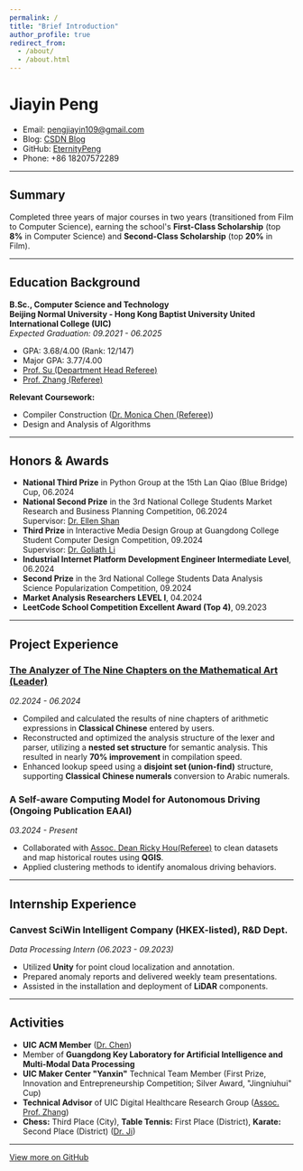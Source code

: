 ```yaml
---
permalink: /
title: "Brief Introduction"
author_profile: true
redirect_from: 
  - /about/
  - /about.html
---
```


# Jiayin Peng

- Email: [pengjiayin109@gmail.com](mailto:pengjiayin109@gmail.com)
- Blog: [CSDN Blog](https://blog.csdn.net/p213100)
- GitHub: [EternityPeng](https://github.com/EternityPeng)
- Phone: +86 18207572289

---

## Summary
Completed three years of major courses in two years (transitioned from Film to Computer Science), earning the school's **First-Class Scholarship** (top **8%** in Computer Science) and **Second-Class Scholarship** (top **20%** in Film).

---

## Education Background

**B.Sc., Computer Science and Technology**  
**Beijing Normal University - Hong Kong Baptist University United International College (UIC)**  
*Expected Graduation: 09.2021 - 06.2025*  
- GPA: 3.68/4.00 (Rank: 12/147)  
- Major GPA: 3.77/4.00  
- [Prof. Su (Department Head Referee)](https://staff.uic.edu.cn/wfsu/en)  
- [Prof. Zhang (Referee)](https://staff.uic.edu.cn/amyzhang/en)

**Relevant Coursework:**
- Compiler Construction ([Dr. Monica Chen (Referee)](https://staff.uic.edu.cn/wenchen/en))
- Design and Analysis of Algorithms

---

## Honors & Awards

- **National Third Prize** in Python Group at the 15th Lan Qiao (Blue Bridge) Cup, 06.2024
- **National Second Prize** in the 3rd National College Students Market Research and Business Planning Competition, 06.2024  
  Supervisor: [Dr. Ellen Shan](https://staff.uic.edu.cn/shuoshan/en)  
- **Third Prize** in Interactive Media Design Group at Guangdong College Student Computer Design Competition, 09.2024  
  Supervisor: [Dr. Goliath Li](https://staff.uic.edu.cn/shuoshan/en)  
- **Industrial Internet Platform Development Engineer Intermediate Level**, 06.2024
- **Second Prize** in the 3rd National College Students Data Analysis Science Popularization Competition, 09.2024
- **Market Analysis Researchers LEVEL I**, 04.2024
- **LeetCode School Competition Excellent Award (Top 4)**, 09.2023

---

## Project Experience

### [The Analyzer of The Nine Chapters on the Mathematical Art (Leader)](https://github.com/EternityPeng/The-Nine-Chapters-Analyzer)  
*02.2024 - 06.2024*  
- Compiled and calculated the results of nine chapters of arithmetic expressions in **Classical Chinese** entered by users.
- Reconstructed and optimized the analysis structure of the lexer and parser, utilizing a **nested set structure** for semantic analysis. This resulted in nearly **70% improvement** in compilation speed.
- Enhanced lookup speed using a **disjoint set (union-find)** structure, supporting **Classical Chinese numerals** conversion to Arabic numerals.

### A Self-aware Computing Model for Autonomous Driving (Ongoing Publication EAAI)  
*03.2024 - Present*  
- Collaborated with [Assoc. Dean Ricky Hou(Referee)](https://staff.uic.edu.cn/rickyhou/en) to clean datasets and map historical routes using **QGIS**.
- Applied clustering methods to identify anomalous driving behaviors.

---

## Internship Experience

### Canvest SciWin Intelligent Company (HKEX-listed), R&D Dept.  
*Data Processing Intern (06.2023 - 09.2023)*  
- Utilized **Unity** for point cloud localization and annotation.
- Prepared anomaly reports and delivered weekly team presentations.
- Assisted in the installation and deployment of **LiDAR** components.

---

## Activities

- **UIC ACM Member** ([Dr. Chen](https://staff.uic.edu.cn/jiaxingchen/en))  
- Member of **Guangdong Key Laboratory for Artificial Intelligence and Multi-Modal Data Processing**  
- **UIC Maker Center "Yanxin"** Technical Team Member (First Prize, Innovation and Entrepreneurship Competition; Silver Award, "Jingniuhui" Cup)  
- **Technical Advisor** of UIC Digital Healthcare Research Group ([Assoc. Prof. Zhang](https://staff.uic.edu.cn/qiaoyunzhang/en))  
- **Chess:** Third Place (City), **Table Tennis:** First Place (District), **Karate:** Second Place (District) ([Dr. Ji](https://staff.uic.edu.cn/chunyanji/en))

---

[View more on GitHub](https://github.com/EternityPeng?tab=repositories)


